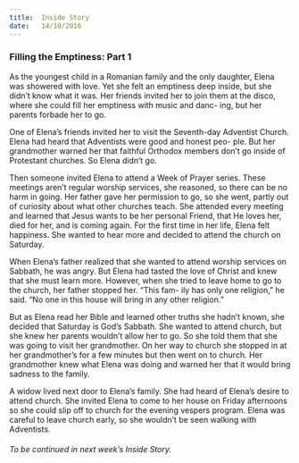 ```yaml
---
title:  Inside Story
date:   14/10/2016
---
```


### Filling the Emptiness: Part 1

As the youngest child in a Romanian family and the only daughter, Elena was showered with love. Yet she felt an emptiness deep inside, but she didn’t know what it was. Her friends invited her to join them at the disco, where she could fill her emptiness with music and danc- ing, but her parents forbade her to go.

One of Elena’s friends invited her to visit the Seventh-day Adventist Church. Elena had heard that Adventists were good and honest peo- ple. But her grandmother warned her that faithful Orthodox members don’t go inside of Protestant churches. So Elena didn’t go.

Then someone invited Elena to attend a Week of Prayer series. These meetings aren’t regular worship services, she reasoned, so there can be no harm in going. Her father gave her permission to go, so she went, partly out of curiosity about what other churches teach. She attended every meeting and learned that Jesus wants to be her personal Friend, that He loves her, died for her, and is coming again. For the first time in her life, Elena felt happiness. She wanted to hear more and decided to attend the church on Saturday.

When Elena’s father realized that she wanted to attend worship services on Sabbath, he was angry. But Elena had tasted the love of Christ and knew that she must learn more. However, when she tried to leave home to go to the church, her father stopped her. “This fam- ily has only one religion,” he said. “No one in this house will bring in any other religion.”

But as Elena read her Bible and learned other truths she hadn’t known, she decided that Saturday is God’s Sabbath. She wanted to attend church, but she knew her parents wouldn’t allow her to go. So she told them that she was going to visit her grandmother. On her way to church she stopped in at her grandmother’s for a few minutes but then went on to church. Her grandmother knew what Elena was doing and warned her that it would bring sadness to the family.

A widow lived next door to Elena’s family. She had heard of Elena’s desire to attend church. She invited Elena to come to her house on Friday afternoons so she could slip off to church for the evening vespers program. Elena was careful to leave church early, so she wouldn’t be seen walking with Adventists.

###### To be continued in next week’s Inside Story.